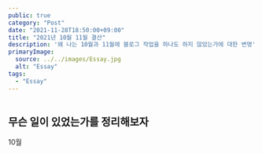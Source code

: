 ```yaml
---
public: true
category: "Post"
date: "2021-11-28T18:50:00+09:00"
title: "2021년 10월 11월 결산"
description: '왜 나는 10월과 11월에 블로그 작업을 하나도 하지 않았는가에 대한 변명'
primaryImage:
  source: ../../images/Essay.jpg
  alt: "Essay"
tags:
  - "Essay"
---
```


```toc

```

## 무슨 일이 있었는가를 정리해보자

10월 